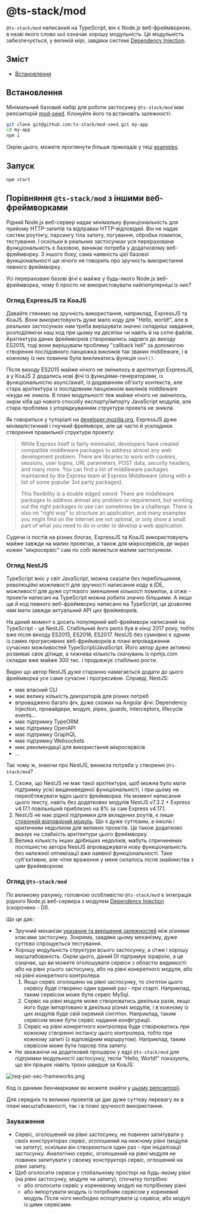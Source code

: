 # @ts-stack/mod

`@ts-stack/mod` написаний на TypeScript, він є Node.js веб-фреймворком, в назві якого слово `mod` означає хорошу модульність.
Ця модульність забезпечується, у великій мірі, завдяки системі [Dependency Injection][1].

## Зміст

- [Встановлення](#встановлення)

## Встановлення

Мінімальний базовий набір для роботи застосунку `@ts-stack/mod` має репозиторій [mod-seed][2].
Клонуйте його та встановіть залежності:

```bash
git clone git@github.com:ts-stack/mod-seed.git my-app
cd my-app
npm i
```

Окрім цього, можете проглянути більше прикладів у теці [examples][4].

## Запуск

```bash
npm start
```

## Порівняння `@ts-stack/mod` з іншими веб-фреймворками

Рідний Node.js веб-сервер надає мінімальну функціональність для прийому HTTP-запитів та відправки HTTP-відповідей. Він не надає систем роутінгу, парсингу тіла запиту, логування, обробки помилок, тестування. І оскільки в реальних застосунках уся перерахована функціональність є базовою, виникає потреба у додатковому веб-фреймворку. З іншого боку, сама наявність цієї базової функціональності ще нічого не говорить про зручність використання певного фреймворку.

Усі перераховані базові фічі є майже у будь-якого Node.js веб-фреймворка, чому б просто не використовувати найпопулярніші із них?

### Огляд ExpressJS та KoaJS

Давайте глянемо на зручність використання, наприклад, ExpressJS та KoaJS. Вони використовують дуже мало коду для "Hello, world!", але в реальних застосунках нам треба вирішувати значно складніші завдання, розподіляючи наш код при цьому на десятки чи навіть й на сотні файлів. Архітектура даних фреймворків створювались задовго до виходу ES2015, тоді вони вирішували проблему "callback hell" за допомогою створення послідовного ланцюжка викликів так званих middleware, і в кожному із них повинна була викликатись функція `next()`.

Після виходу ES2015 майже нічого не змінилось в архітектурі ExpressJS, а у KoaJS 2 додались нові фічі із функціями-генераторами, із функціональністю async/await, із додаванням об'єкту контекста, але стара архітектура із послідовним ланцюжком викликів middleware нікуди не зникла. В плані модульності теж майже нічого не змінилось, окрім хіба що нового способу експорту/імпорту JavaScript модулів, але стара проблема з упорядкуванням структури проекта не зникла.

Як говориться у туторіалі на [developer.mozilla.org][5], ExpressJS дуже мінімалістичний і гнучкий фреймворк, але це часто й ускладнює створення правильної структури проекту:

> While Express itself is fairly minimalist, developers have created compatible middleware packages to address almost any web development problem. There are libraries to work with cookies, sessions, user logins, URL parameters, POST data, security headers, and many more. You can find a list of middleware packages maintained by the Express team at Express Middleware (along with a list of some popular 3rd party packages).
>
> This flexibility is a double edged sword. There are middleware packages to address almost any problem or requirement, but working out the right packages to use can sometimes be a challenge. There is also no "right way" to structure an application, and many examples you might find on the Internet are not optimal, or only show a small part of what you need to do in order to develop a web application.

Судячи із постів на різних блогах, ExpressJS та KoaJS використовують майже завжди на малих проектах, а також для мікросервісів, де якраз кожен "мікросервіс" сам по собі являється малим застосунком.

### Огляд NestJS

TypeScript вніс у світ JavaScript, можна сказати без перебільшення, революційні можливості для зручності написання коду в IDE, можливості для дуже суттєвого зменшення кількості помилок, а отже - проекти написані на TypeScript можна робити значно більшими. А якщо ще й код певного веб-фреймворку написано на TypeScript, це дозволяє нам мати завжди актуальний API цих фреймворків.

На даний момент є досить популярний веб-фреймворк написаний на TypeScript - це NestJS. Стабільний його реліз був в кінці 2017 року, тобто вже після виходу ES2015, ES2016, ES2017. NestJS без сумнівно є одним із самих прогресивних веб-фреймворків в плані впровадження сучасних можливостей TypeScript/JavaScript. Його автор дуже активно розвиває своє дітище, а тижнева кількість скачувань із npmjs.com складає вже майже 300 тис. і продовжує стабільно рости.

Видно що автор NestJS дуже старанно намагається додати до цього фреймворка усе саме сучасне і прогресивне. Справді, NestJS:
- має власний CLI
- має велику кількість декораторів для різних потреб
- впроваджено багато фіч, дуже схожих на Angular фічі: Dependency Injection, провайдери, модулі, pipes, guards, interceptors, lifecycle events...
- має підтримку TypeORM
- має підтримку OpenAPI
- має підтримку GraphQL
- має підтримку Websockets
- має рекомендації для використання мікросервісів
- ...

Так чому ж, знаючи про NestJS, виникла потреба у створенні `@ts-stack/mod`?

1. Схоже, що NestJS не має такої архітектури, щоб можна було мати підтримку усієї вищенаведеної функціональністі, і при цьому не переобтяжувати ядро цього фреймворка. На момент написання цього тексту, навіть без додаткових модулів NestJS v7.3.2 + Express v4.17.1 повільніший приблизно на 8% за сам Express v4.17.1.
2. NestJS не має рідної підтримки для вкладених роутів, є лише [сторонній відповідний модуль][6]. Що є дуже суттєвим, а інколи і критичним недоліком для великих проектів. Це також додатково вказує на слабкість архітектури цього фреймворку.
3. Велика кількість інших дрібніших недоліків, мабуть спричинених поспішністю автора NestJS впроваджувати нову функціональність без належної оптимізації вже наявної функціональності. Таке суб'єктивне, але чітке враження у мене склалось після знайомства з цим фреймворком.

### Огляд `@ts-stack/mod`

По великому рахунку, головною особливістю `@ts-stack/mod` є інтеграція рідного Node.js веб-сервера з модулем [Dependency Injection][1] (скорочено - DI).

Що це дає:
- Зручний механізм [указання та вирішення залежностей][8] між різними класами застосунку. Зокрема, завдяки цьому механізму, дуже суттєво спрощується тестування.
- Хорошу модульність структури всього застосунку, а отже і хорошу масштабованість. Окрім цього, даний DI підтримує ієрархію, а це означає, що ви можете оголошувати сервіси з областю видимості: або на рівні усього застосунку, або на рівні конкретного модуля, або на рівні конкретного контролера.
   1. Якщо сервіс оголошено на рівні застосунку, то сінглтон цього сервісу буде створено один єдиний раз - при старті. Наприклад, таким сервісом може бути сервіс MySql.
   2. Сервіс на рівні модуля може створюватись декілька разів, якщо його буде імпортовано в декілька різних модулів, і в кожному із цих модулів буде свій окремий сінглтон. Наприклад, таким сервісом може бути сервіс надання конфігурації.
   3. Сервіс на рівні конкретного контролера буде створюватись при кожному створенні інстансу цього контролера, тобто при кожному запиті (з відповідним маршрутом). Наприклад, таким сервісом може бути парсер тіла запиту.
- Не зважаючи на додатковий прошарок у ядрі `@ts-stack/mod` для підтримки модульності застосунку, тести "Hello, World!" показують, що він працює навіть трохи швидше за KoaJS:

![req-per-sec-frameworks.png](https://raw.githubusercontent.com/ts-stack/vs-webframework/master/req-per-sec-frameworks.png)

Код із даними бенчмарками ви можете знайти у [цьому репозиторії][7].

Для середніх та великих проектів це дає дуже суттєву перевагу як в плані масштабованості, так і в плані зручності використання.

### Зауваження

- Сервіс, оголошений на рівні застосунку, не повинен запитувати у своїх конструкторах сервіс,
оголошений на нижчому рівні (модуля чи запиту), оскільки він створюються один раз - при ініціалізації застосунку. Аналогічно сервіс, оголошений на рівні модуля не повинен запитувати у своєму конструкторі сервіс, оглошений на рівні запиту.
- Щоб оголосити сервіси у глобальному просторі на будь-якому рівні (на рівні застосунку, модуля чи запиту),
спочатку потрібно:
  - або оголосити сервіс у кореневому модулі на потрібному рівні
  - або імпортувати модуль із потрібним сервісом у кореневий модуль
Після чого необхідно еспортувати ці сервіси, або модулі із цими сервісами.


[1]: https://github.com/ts-stack/di
[2]: https://github.com/ts-stack/mod-seed
[3]: https://github.com/ts-stack/mod
[4]: https://github.com/ts-stack/mod/tree/master/examples
[5]: https://developer.mozilla.org/en-US/docs/Learn/Server-side/Express_Nodejs/Introduction#Introducing_Express
[6]: https://github.com/nestjsx/nest-router
[7]: https://github.com/ts-stack/vs-webframework
[8]: https://uk.wikipedia.org/wiki/%D0%92%D0%BF%D1%80%D0%BE%D0%B2%D0%B0%D0%B4%D0%B6%D0%B5%D0%BD%D0%BD%D1%8F_%D0%B7%D0%B0%D0%BB%D0%B5%D0%B6%D0%BD%D0%BE%D1%81%D1%82%D0%B5%D0%B9
